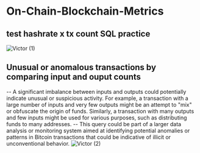 # On-Chain-Blockchain-Metrics

## test hashrate x tx count SQL practice
![Victor (1)](https://github.com/VictorOluniyi/On-Chain-Blockchain-Metrics/assets/115374063/2f756683-6463-4022-bb0e-2accffd8a185)

## Unusual or anomalous transactions by comparing input and ouput counts
-- A significant imbalance between inputs and outputs could potentially indicate unusual or suspicious activity. For example, a transaction with a large number of inputs and very few outputs might be an attempt to "mix" or obfuscate the origin of funds. Similarly, a transaction with many outputs and few inputs might be used for various purposes, such as distributing funds to many addresses.
-- This query could be part of a larger data analysis or monitoring system aimed at identifying potential anomalies or patterns in Bitcoin transactions that could be indicative of illicit or unconventional behavior.
![Victor (2)](https://github.com/VictorOluniyi/On-Chain-Blockchain-Metrics/assets/115374063/23cbfd02-c718-4258-a6ae-6dd1c31afe59)

